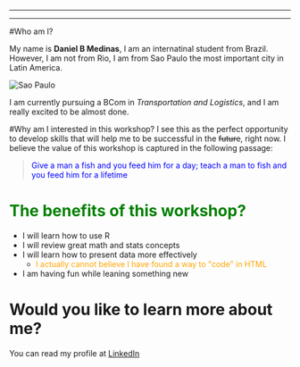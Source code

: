 
---
***

#Who am I?

My name is **Daniel B Medinas**, I am an internatinal student from Brazil. However, I am not from Rio, I am from Sao Paulo the most important city in Latin America.

![Sao Paulo](http://newcomers-sp.com.br/site/wp-content/uploads/2013/11/airshotSP1.jpg) 

I am currently pursuing a BCom in _Transportation and Logistics_, and I am really excited to be almost done.

#Why am I interested in this workshop?
I see this as the perfect opportunity to develop skills that will help me to be successful in the ~~future~~, right now. I believe the value of this workshop is captured in the following passage: 

> <font color='blue'>Give a man a fish and you feed him for a day; teach a man to fish and you feed him for a lifetime</font>


# <font color='green'>The benefits of this workshop?</font>

+ I will learn how to use R
+ I will review great math and stats concepts
+ I will learn how to present data more effectively 
    - <font color='orange'>I actually cannot believe I have found a way to "code" in HTML</font>
+ I am having fun while leaning something new


# Would you like to learn more about me?

You can read my profile at [LinkedIn](https://www.linkedin.com/profile/view?id=204185653&trk=nav_responsive_tab_profile)
